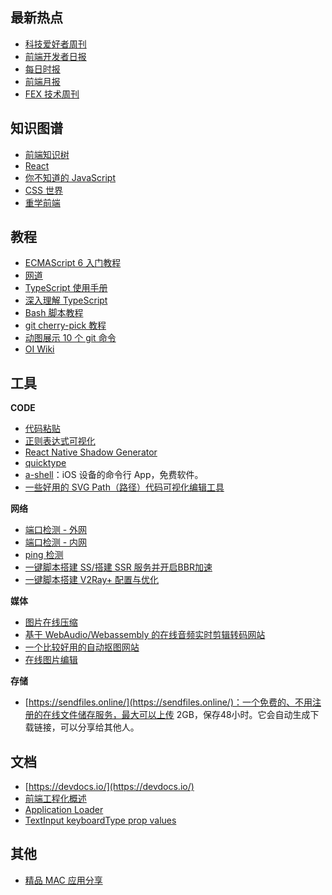 ##  最新热点

- [科技爱好者周刊](http://www.ruanyifeng.com/blog/weekly/)
- [前端开发者日报](http://caibaojian.com/c/news)
- [每日时报](https://wubaiqing.github.io/zaobao/)
- [前端月报](http://blog.poetries.top/monthly/)
- [FEX 技术周刊](http://fex.baidu.com/articles/)

## 知识图谱

- [前端知识树](https://aonaotu.com/open/5ed775a160585900151989dd)
- [React](https://aonaotu.com/open/5eda0b976058590015198e42)
- [你不知道的 JavaScript](https://aonaotu.com/open/5ee48c5ed0b66100157cf7ac)
- [CSS 世界](https://aonaotu.com/open/5f0f02e57f96cd0011f4f0a8)
- [重学前端](https://aonaotu.com/open/5f1120e7d0b66100157d3594)

## 教程

- [ECMAScript 6 入门教程](http://es6.ruanyifeng.com/)
- [网道](http://wangdoc.com/)
- [TypeScript 使用手册](https://github.com/zhongsp/TypeScript)
- [深入理解 TypeScript](https://jkchao.github.io/typescript-book-chinese/)
- [Bash 脚本教程](http://www.ruanyifeng.com/blog/2020/04/bash-tutorial.html)
- [git cherry-pick 教程](http://www.ruanyifeng.com/blog/2020/04/git-cherry-pick.html)
- [动图展示 10 个 git 命令](https://mp.weixin.qq.com/s/1DKvzTv21ZGM0CUUPy_m9Q)
- [OI Wiki](https://oi-wiki.org)

## 工具

**CODE**

- [代码粘贴](https://paste.ubuntu.com/)
- [正则表达式可视化](https://regexper.com/)
- [React Native Shadow Generator](https://ethercreative.github.io/react-native-shadow-generator/)
- [quicktype](https://app.quicktype.io)
- [a-shell](https://holzschu.github.io/a-Shell_iOS/)：iOS 设备的命令行 App，免费软件。
- [一些好用的 SVG Path（路径）代码可视化编辑工具](https://juejin.im/entry/59b5e629f265da065f047ad6)

**网络**

- [端口检测 - 外网](https://www.yougetsignal.com/tools/open-ports/)
- [端口检测 - 内网](http://coolaf.com/tool/port)
- [ping 检测](http://ping.chinaz.com/)
- [一键脚本搭建 SS/搭建 SSR 服务并开启BBR加速](https://www.flyzy2005.com/fan-qiang/shadowsocks/install-shadowsocks-in-one-command/)
- [一键脚本搭建 V2Ray+ 配置与优化](https://www.flyzy2005.com/v2ray/how-to-build-v2ray/)

**媒体**

- [图片在线压缩](https://tinypng.com/)
- [基于 WebAudio/Webassembly 的在线音频实时剪辑转码网站](http://www.xaudiopro.com)
- [一个比较好用的自动抠图网站](https://bgeraser.com/index.html)
- [在线图片编辑](https://www.yasuotu.com/editor)

**存储**

- [https://sendfiles.online/](https://sendfiles.online/)：一个免费的、不用注册的在线文件储存服务，最大可以上传 2GB，保存48小时。它会自动生成下载链接，可以分享给其他人。

## 文档

- [https://devdocs.io/](https://devdocs.io/)
- [前端工程化概述](https://www.kancloud.cn/csnikey/fepro-guide/334544)
- [Application Loader](https://help.apple.com/itc/apploader/)
- [TextInput keyboardType prop values](https://lefkowitz.me/visual-guide-to-react-native-textinput-keyboardtype-options/)

## 其他

- [精品 MAC 应用分享](https://xclient.info)

